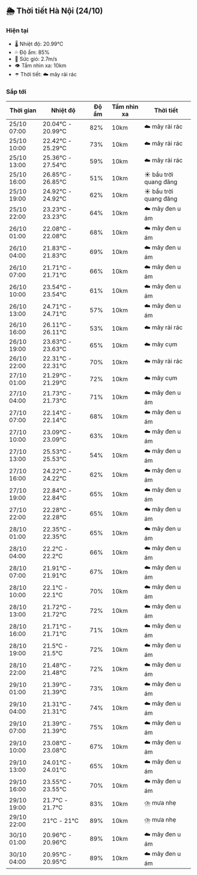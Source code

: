## 🌦️ Thời tiết Hà Nội (24/10)

### Hiện tại

- 🌡️ Nhiệt độ: 20.99℃
- 💦 Độ ẩm: 85%
- 💨 Sức gió: 2.7m/s
- 👁️ Tầm nhìn xa: 10km
- ☂️ Thời tiết: ☁️ mây rải rác

### Sắp tới

| Thời gian | Nhiệt độ | Độ ẩm | Tầm nhìn xa | Thời tiết |
| --- | --- | --- | --- | --- |
| 25/10 07:00 | 20.04℃ - 20.99℃ | 82% | 10km | ☁️ mây rải rác |
| 25/10 10:00 | 22.42℃ - 25.29℃ | 73% | 10km | ☁️ mây rải rác |
| 25/10 13:00 | 25.36℃ - 27.54℃ | 59% | 10km | ☁️ mây rải rác |
| 25/10 16:00 | 26.85℃ - 26.85℃ | 51% | 10km | ☀️ bầu trời quang đãng |
| 25/10 19:00 | 24.92℃ - 24.92℃ | 62% | 10km | ☀️ bầu trời quang đãng |
| 25/10 22:00 | 23.23℃ - 23.23℃ | 64% | 10km | ☁️ mây đen u ám |
| 26/10 01:00 | 22.08℃ - 22.08℃ | 68% | 10km | ☁️ mây đen u ám |
| 26/10 04:00 | 21.83℃ - 21.83℃ | 69% | 10km | ☁️ mây đen u ám |
| 26/10 07:00 | 21.71℃ - 21.71℃ | 66% | 10km | ☁️ mây đen u ám |
| 26/10 10:00 | 23.54℃ - 23.54℃ | 61% | 10km | ☁️ mây đen u ám |
| 26/10 13:00 | 24.71℃ - 24.71℃ | 57% | 10km | ☁️ mây đen u ám |
| 26/10 16:00 | 26.11℃ - 26.11℃ | 53% | 10km | ☁️ mây rải rác |
| 26/10 19:00 | 23.63℃ - 23.63℃ | 65% | 10km | ☁️ mây cụm |
| 26/10 22:00 | 22.31℃ - 22.31℃ | 70% | 10km | ☁️ mây rải rác |
| 27/10 01:00 | 21.29℃ - 21.29℃ | 72% | 10km | ☁️ mây cụm |
| 27/10 04:00 | 21.73℃ - 21.73℃ | 71% | 10km | ☁️ mây đen u ám |
| 27/10 07:00 | 22.14℃ - 22.14℃ | 68% | 10km | ☁️ mây đen u ám |
| 27/10 10:00 | 23.09℃ - 23.09℃ | 63% | 10km | ☁️ mây đen u ám |
| 27/10 13:00 | 25.53℃ - 25.53℃ | 54% | 10km | ☁️ mây đen u ám |
| 27/10 16:00 | 24.22℃ - 24.22℃ | 62% | 10km | ☁️ mây đen u ám |
| 27/10 19:00 | 22.84℃ - 22.84℃ | 65% | 10km | ☁️ mây đen u ám |
| 27/10 22:00 | 22.28℃ - 22.28℃ | 65% | 10km | ☁️ mây đen u ám |
| 28/10 01:00 | 22.35℃ - 22.35℃ | 65% | 10km | ☁️ mây đen u ám |
| 28/10 04:00 | 22.2℃ - 22.2℃ | 66% | 10km | ☁️ mây đen u ám |
| 28/10 07:00 | 21.91℃ - 21.91℃ | 67% | 10km | ☁️ mây đen u ám |
| 28/10 10:00 | 22.1℃ - 22.1℃ | 70% | 10km | ☁️ mây đen u ám |
| 28/10 13:00 | 21.72℃ - 21.72℃ | 72% | 10km | ☁️ mây đen u ám |
| 28/10 16:00 | 21.71℃ - 21.71℃ | 71% | 10km | ☁️ mây đen u ám |
| 28/10 19:00 | 21.5℃ - 21.5℃ | 72% | 10km | ☁️ mây đen u ám |
| 28/10 22:00 | 21.48℃ - 21.48℃ | 72% | 10km | ☁️ mây đen u ám |
| 29/10 01:00 | 21.39℃ - 21.39℃ | 73% | 10km | ☁️ mây đen u ám |
| 29/10 04:00 | 21.31℃ - 21.31℃ | 74% | 10km | ☁️ mây đen u ám |
| 29/10 07:00 | 21.39℃ - 21.39℃ | 75% | 10km | ☁️ mây đen u ám |
| 29/10 10:00 | 23.08℃ - 23.08℃ | 67% | 10km | ☁️ mây đen u ám |
| 29/10 13:00 | 24.01℃ - 24.01℃ | 65% | 10km | ☁️ mây đen u ám |
| 29/10 16:00 | 23.55℃ - 23.55℃ | 70% | 10km | ☁️ mây đen u ám |
| 29/10 19:00 | 21.7℃ - 21.7℃ | 83% | 10km | ⛈️ mưa nhẹ |
| 29/10 22:00 | 21℃ - 21℃ | 89% | 10km | ⛈️ mưa nhẹ |
| 30/10 01:00 | 20.96℃ - 20.96℃ | 89% | 10km | ☁️ mây đen u ám |
| 30/10 04:00 | 20.95℃ - 20.95℃ | 89% | 10km | ☁️ mây đen u ám |
